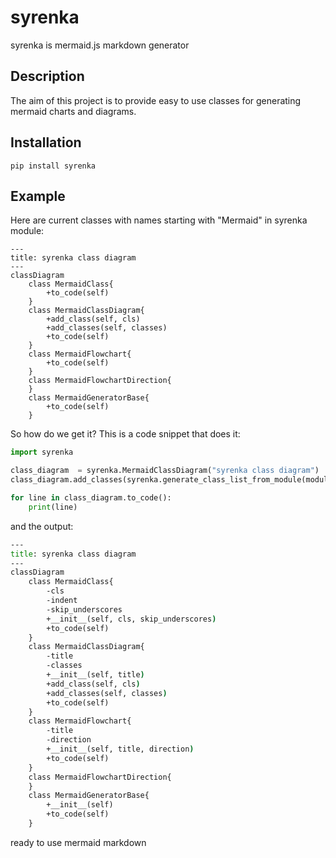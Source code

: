 # syrenka
syrenka is mermaid.js markdown generator

## Description

The aim of this project is to provide easy to use classes for generating mermaid charts and diagrams.

## Installation

`pip install syrenka`

## Example

Here are current classes with names starting with "Mermaid" in syrenka module:

```mermaid
---
title: syrenka class diagram
---
classDiagram
    class MermaidClass{
        +to_code(self)
    }
    class MermaidClassDiagram{
        +add_class(self, cls)
        +add_classes(self, classes)
        +to_code(self)
    }
    class MermaidFlowchart{
        +to_code(self)
    }
    class MermaidFlowchartDirection{
    }
    class MermaidGeneratorBase{
        +to_code(self)
    }
```

So how do we get it?
This is a code snippet that does it:

```python
import syrenka

class_diagram  = syrenka.MermaidClassDiagram("syrenka class diagram")
class_diagram.add_classes(syrenka.generate_class_list_from_module(module_name="syrenka", starts_with="Mermaid")

for line in class_diagram.to_code():
    print(line)
```

and the output:
```cmd
---
title: syrenka class diagram
---
classDiagram
    class MermaidClass{
        -cls
        -indent
        -skip_underscores
        +__init__(self, cls, skip_underscores)
        +to_code(self)
    }
    class MermaidClassDiagram{
        -title
        -classes
        +__init__(self, title)
        +add_class(self, cls)
        +add_classes(self, classes)
        +to_code(self)
    }
    class MermaidFlowchart{
        -title
        -direction
        +__init__(self, title, direction)
        +to_code(self)
    }
    class MermaidFlowchartDirection{
    }
    class MermaidGeneratorBase{
        +__init__(self)
        +to_code(self)
    }
```

ready to use mermaid markdown

